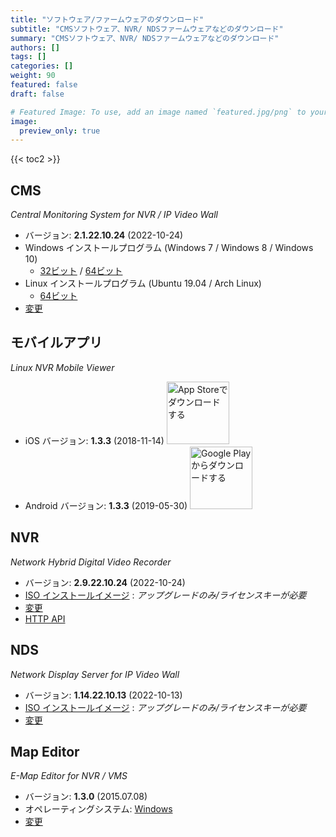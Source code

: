 ```yaml
---
title: "ソフトウェア/ファームウェアのダウンロード"
subtitle: "CMSソフトウェア、NVR/ NDSファームウェアなどのダウンロード"
summary: "CMSソフトウェア、NVR/ NDSファームウェアなどのダウンロード"
authors: []
tags: []
categories: []
weight: 90
featured: false
draft: false

# Featured Image: To use, add an image named `featured.jpg/png` to your page's folder.
image:
  preview_only: true
---
```


{{< toc2 >}}

## CMS

*Central Monitoring System for NVR / IP Video Wall*

- バージョン: **2.1.22.10.24** (2022-10-24)
- Windows インストールプログラム (Windows 7 / Windows 8 / Windows 10)
  - [32ビット](https://www.emstone.com/data/cms/cms-2.1.22.10.24-win32-emstone.exe) / [64ビット](https://www.emstone.com/data/cms/cms-2.1.22.10.24-win64-emstone.exe)
- Linux インストールプログラム (Ubuntu 19.04 / Arch Linux)
  - [64ビット](https://www.emstone.com/data/cms/cms-2.1.22.10.24-linux-x86_64.tar.bz2)
- [変更](/docs/cms/changelog/cms21.html)

## モバイルアプリ

*Linux NVR Mobile Viewer*

- iOS バージョン: **1.3.3** (2018-11-14)
  <a href="https://apps.apple.com/kr/app/linux-nvr-mobile-viewer/id561848768" target="_blank"><img width="100px" src="/img/app-store-badge-ja.png" alt="App Storeでダウンロードする" class="d-inline-block py-0 my-2"></a>
- Android バージョン: **1.3.3** (2019-05-30)
  <a href="https://play.google.com/store/apps/details?id=com.emstone.moview" target="_blank"><img width="100px" src="/img/google-play-badge-ja.png" alt="Google Playからダウンロードする" class="d-inline-block py-0 my-2"></a>

## NVR

*Network Hybrid Digital Video Recorder*

- バージョン: **2.9.22.10.24** (2022-10-24)
- [ISO インストールイメージ](https://www.emstone.com/data/dvr/nvr-2.9.22.10.24-emstone.iso) : *アップグレードのみ/ライセンスキーが必要*
- [変更](/docs/dvr/changelog/nvr29.html)
- [HTTP API](/docs/dvr/http/)

## NDS

*Network Display Server for IP Video Wall*

- バージョン: **1.14.22.10.13** (2022-10-13)
- [ISO インストールイメージ](https://www.emstone.com/data/nds/nds-1.14.22.10.13.iso)
   : *アップグレードのみ/ライセンスキーが必要*
- [変更](/docs/nds/ChangeLog.html)

## Map Editor

*E-Map Editor for NVR / VMS*

- バージョン: **1.3.0** (2015.07.08)
- オペレーティングシステム: [Windows](https://www.emstone.com/data/vms/mapedit/vms-mapedit-1.3.0-win-ia32-20150708.zip)
- [変更](https://www.emstone.com/data/https://github.com/nvrsw/mapedit/blob/master/ChangeLog.md)
